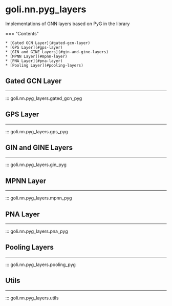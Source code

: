 goli.nn.pyg_layers
====================
Implementations of GNN layers based on PyG in the library

=== "Contents"

    * [Gated GCN Layer](#gated-gcn-layer)
    * [GPS Layer](#gps-layer)
    * [GIN and GINE Layers](#gin-and-gine-layers)
    * [MPNN Layer](#mpnn-layer)
    * [PNA Layer](#pna-layer)
    * [Pooling Layer](#pooling-layers)

## Gated GCN Layer
------------
::: goli.nn.pyg_layers.gated_gcn_pyg


## GPS Layer
------------
::: goli.nn.pyg_layers.gps_pyg


## GIN and GINE Layers 
------------
::: goli.nn.pyg_layers.gin_pyg


## MPNN Layer
------------
::: goli.nn.pyg_layers.mpnn_pyg


## PNA Layer
------------
::: goli.nn.pyg_layers.pna_pyg


## Pooling Layers
------------
::: goli.nn.pyg_layers.pooling_pyg


## Utils
------------
::: goli.nn.pyg_layers.utils